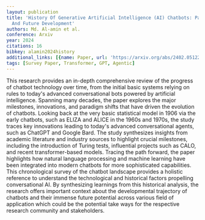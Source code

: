 ```yaml
---
layout: publication
title: 'History Of Generative Artificial Intelligence (AI) Chatbots: Past, Present,
  And Future Development'
authors: Md. Al-amin et al.
conference: Arxiv
year: 2024
citations: 16
bibkey: alamin2024history
additional_links: [{name: Paper, url: 'https://arxiv.org/abs/2402.05122'}]
tags: [Survey Paper, Transformer, GPT, Agentic]
---
```

This research provides an in-depth comprehensive review of the progress of
chatbot technology over time, from the initial basic systems relying on rules
to today's advanced conversational bots powered by artificial intelligence.
Spanning many decades, the paper explores the major milestones, innovations,
and paradigm shifts that have driven the evolution of chatbots. Looking back at
the very basic statistical model in 1906 via the early chatbots, such as ELIZA
and ALICE in the 1960s and 1970s, the study traces key innovations leading to
today's advanced conversational agents, such as ChatGPT and Google Bard. The
study synthesizes insights from academic literature and industry sources to
highlight crucial milestones, including the introduction of Turing tests,
influential projects such as CALO, and recent transformer-based models. Tracing
the path forward, the paper highlights how natural language processing and
machine learning have been integrated into modern chatbots for more
sophisticated capabilities. This chronological survey of the chatbot landscape
provides a holistic reference to understand the technological and historical
factors propelling conversational AI. By synthesizing learnings from this
historical analysis, the research offers important context about the
developmental trajectory of chatbots and their immense future potential across
various field of application which could be the potential take ways for the
respective research community and stakeholders.